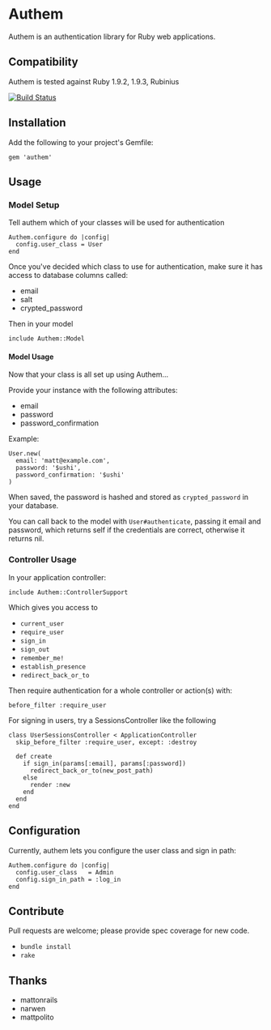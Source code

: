 # Authem

Authem is an authentication library for Ruby web applications.

## Compatibility

Authem is tested against Ruby 1.9.2, 1.9.3, Rubinius

[![Build Status](https://secure.travis-ci.org/paulelliott/authem.png)](http://travis-ci.org/paulelliott/authem)

## Installation

Add the following to your project's Gemfile:

    gem 'authem'

## Usage

### Model Setup

Tell authem which of your classes will be used for authentication

    Authem.configure do |config|
      config.user_class = User
    end

Once you've decided which class to use for authentication, make sure it has
access to database columns called:

* email
* salt
* crypted\_password

Then in your model

    include Authem::Model

#### Model Usage

Now that your class is all set up using Authem...

Provide your instance with the following attributes:

* email
* password
* password\_confirmation

Example:

    User.new(
      email: 'matt@example.com',
      password: '$ushi',
      password_confirmation: '$ushi'
    )

When saved, the password is hashed and stored as `crypted_password` in your
database.

You can call back to the model with `User#authenticate`, passing it email and
password, which returns self if the credentials are correct, otherwise
it returns nil.

### Controller Usage

In your application controller:

    include Authem::ControllerSupport

Which gives you access to

* `current_user`
* `require_user`
* `sign_in`
* `sign_out`
* `remember_me!`
* `establish_presence`
* `redirect_back_or_to`

Then require authentication for a whole controller or action(s) with:

    before_filter :require_user

For signing in users, try a SessionsController like the following

    class UserSessionsController < ApplicationController
      skip_before_filter :require_user, except: :destroy

      def create
        if sign_in(params[:email], params[:password])
          redirect_back_or_to(new_post_path)
        else
          render :new
        end
      end
    end

## Configuration

Currently, authem lets you configure the user class and sign in path:

    Authem.configure do |config|
      config.user_class   = Admin
      config.sign_in_path = :log_in
    end

## Contribute

Pull requests are welcome; please provide spec coverage for new code.

* `bundle install`
* `rake`

## Thanks

* mattonrails
* narwen
* mattpolito
